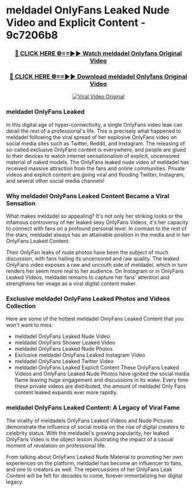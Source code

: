 # meldadel OnlyFans Leaked Nude Video and Explicit Content - 9c7206b8

<div align="center">

### [🔴 CLICK HERE 🌐==►► Watch meldadel Onlyfans Original Video](https://aff.leakpic.com/?utm_medium=9dac6e3e92780789e695eb65dc45befdb20081c8&utm_campaign=Link_for_leakpic_com)

### [🔴 CLICK HERE 🌐==►► Download meldadel Onlyfans Original Video](https://aff.leakpic.com/?utm_medium=9dac6e3e92780789e695eb65dc45befdb20081c8&utm_campaign=Link_for_leakpic_com)

[![Viral Video Original](https://i.ibb.co.com/xMMVF88/686577567.gif)](https://aff.leakpic.com/?utm_medium=9dac6e3e92780789e695eb65dc45befdb20081c8&utm_campaign=Link_for_leakpic_com)

</div>

### meldadel OnlyFans Leaked
In this digital age of hyper-connectivity, a single OnlyFans video leak can derail the rest of a professional's life. This is precisely what happened to meldadel following the viral spread of her explosive OnlyFans video on social media sites such as Twitter, Reddit, and Instagram. The releasing of so-called exclusive OnlyFans content is everywhere, and people are glued to their devices to watch internet sensationalism of explicit, uncensored material of naked models. 
The OnlyFans leaked nude video of meldadel has received massive attraction from the fans and online communities. Private videos and explicit content are going viral and flooding Twitter, Instagram, and several other social media channels!

### Why meldadel OnlyFans Leaked Content Became a Viral Sensation
What makes meldadel so appealing? It's not only her striking looks or the infamous controversy of her leaked sexy OnlyFans Videos, it's her capacity to connect with fans on a profound personal level. In contrast to the rest of the stars, meldadel always has an attainable position in the media and in her OnlyFans Leaked Content.

Their OnlyFan leaks of nude photos have been the subject of much discussion, with fans hailing its uncensored and raw quality. The leaked OnlyFans video exposes a raw and uncouth side of meldadel, which in turn renders her seem more real to her audience. On Instagram or in OnlyFans Leaked Videos, meldadel remains to capture her fans' attention and strengthens her image as a viral digital content maker.

### Exclusive meldadel OnlyFans Leaked Photos and Videos Collection
Here are some of the hottest meldadel OnlyFans Leaked Content that you won't want to miss:
- meldadel OnlyFans Leaked Nude Video
- meldadel OnlyFans Shower Leaked Video
- meldadel OnlyFans Leaked Nude Photos
- Exclusive meldadel OnlyFans Leaked Instagram Video
- meldadel OnlyFans Leaked Twitter Video
- meldadel OnlyFans Leaked Explicit Content
These OnlyFans Leaked Videos and OnlyFans Leaked Nude Photos have ignited the social media flame leaving huge engagement and discussions in its wake. Every time these private videos are distributed, the amount of meldadel Only Fans content leaked expands ever more rapidly.

### meldadel OnlyFans Leaked Content: A Legacy of Viral Fame
The virality of meldadels OnlyFans Leaked Videos and Nude Pictures demonstrate the influence of social media on the rise of digital creators to celebrity status. With the meldadel's growing popularity, her leaked OnlyFans Video is the object lesson illustrating the impact of a casual moment of revelation on professional life.

From talking about OnlyFans Leaked Nude Material to promoting her own experiences on the platform, meldadel has become an influencer to fans, and one to creators as well. The repercussions of her OnlyFans Leak Content will be felt for decades to come, forever immortalizing her digital legacy.
